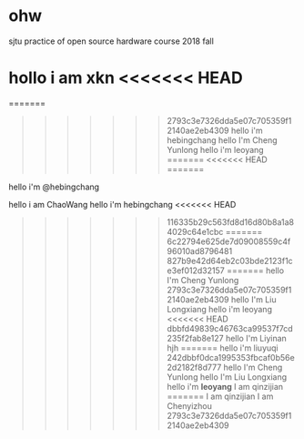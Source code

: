 # ohw
sjtu practice of open source hardware course 2018 fall

hollo i am xkn
<<<<<<< HEAD
=======
=======
>>>>>>> 2793c3e7326dda5e07c705359f12140ae2eb4309
hello i'm hebingchang
hello I'm Cheng Yunlong
hello i'm leoyang
=======
<<<<<<< HEAD
=======

hello i'm @hebingchang

hello i am ChaoWang
hello i'm hebingchang
<<<<<<< HEAD
>>>>>>> 116335b29c563fd8d16d80b8a1a84029c64e1cbc
=======
>>>>>>> 6c22794e625de7d09008559c4f96010ad8796481
>>>>>>> 827b9e42d64eb2c03bde2123f1ce3ef012d32157
=======
hello I'm Cheng Yunlong
>>>>>>> 2793c3e7326dda5e07c705359f12140ae2eb4309
hello I'm Liu Longxiang
hello i'm leoyang
<<<<<<< HEAD
>>>>>>> dbbfd49839c46763ca99537f7cd235f2fab8e127
hello I'm Liyinan
hjh
=======
hello i'm liuyuqi
>>>>>>> 242dbbf0dca1995353fbcaf0b56e2d2182f8d777
hello I'm Cheng Yunlong
hello I'm Liu Longxiang
hello i'm **leoyang**
 I am qinzijian
=======
 I am qinzijian
 I am Chenyizhou
>>>>>>> 2793c3e7326dda5e07c705359f12140ae2eb4309
